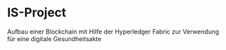 # IS-Project
Aufbau einer Blockchain mit Hilfe der Hyperledger Fabric zur Verwendung für eine digitale Gesundheitsakte
